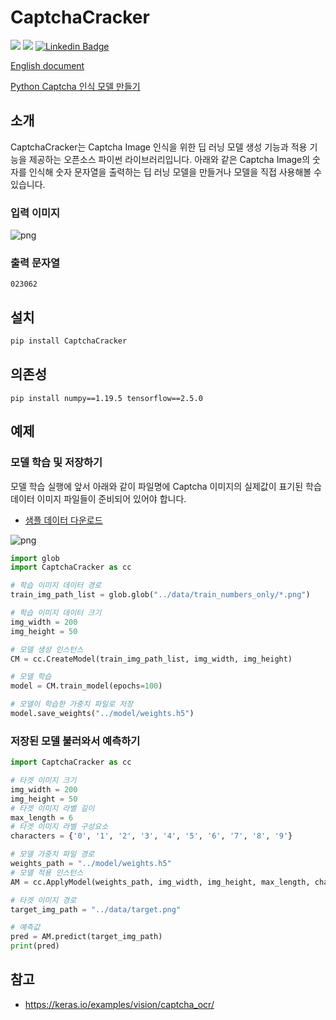 # CaptchaCracker

![](https://img.shields.io/badge/TensorFlow-2.5.0-red.svg)
![](https://img.shields.io/badge/NumPy-1.19.5-blue.svg)
[![Linkedin Badge](https://img.shields.io/badge/-WooilJeong-blue?style=plastic&logo=Linkedin&logoColor=white&link=https://www.linkedin.com/in/wooil/)](https://www.linkedin.com/in/wooil/) 

[English document](https://github.com/WooilJeong/CaptchaCracker/blob/main/README.md)  

[Python Captcha 인식 모델 만들기](https://wooiljeong.github.io/python/captcha-cracker/)  


## 소개

CaptchaCracker는 Captcha Image 인식을 위한 딥 러닝 모델 생성 기능과 적용 기능을 제공하는 오픈소스 파이썬 라이브러리입니다. 아래와 같은 Captcha Image의 숫자를 인식해 숫자 문자열을 출력하는 딥 러닝 모델을 만들거나 모델을 직접 사용해볼 수 있습니다.


### 입력 이미지

![png](https://github.com/WooilJeong/CaptchaCracker/raw/main/assets/example01.png)


### 출력 문자열

```
023062
```


## 설치

```bash
pip install CaptchaCracker
```

## 의존성

```
pip install numpy==1.19.5 tensorflow==2.5.0
```

## 예제

### 모델 학습 및 저장하기

모델 학습 실행에 앞서 아래와 같이 파일명에 Captcha 이미지의 실제값이 표기된 학습 데이터 이미지 파일들이 준비되어 있어야 합니다.

- [샘플 데이터 다운로드](https://github.com/WooilJeong/CaptchaCracker/raw/main/sample.zip)

![png](https://github.com/WooilJeong/CaptchaCracker/raw/main/assets/example02.png)


```python
import glob
import CaptchaCracker as cc

# 학습 이미지 데이터 경로
train_img_path_list = glob.glob("../data/train_numbers_only/*.png")

# 학습 이미지 데이터 크기
img_width = 200
img_height = 50

# 모델 생성 인스턴스
CM = cc.CreateModel(train_img_path_list, img_width, img_height)

# 모델 학습
model = CM.train_model(epochs=100)

# 모델이 학습한 가중치 파일로 저장
model.save_weights("../model/weights.h5")
```

### 저장된 모델 불러와서 예측하기

```python
import CaptchaCracker as cc

# 타겟 이미지 크기
img_width = 200
img_height = 50
# 타겟 이미지 라벨 길이
max_length = 6
# 타겟 이미지 라벨 구성요소
characters = {'0', '1', '2', '3', '4', '5', '6', '7', '8', '9'}

# 모델 가중치 파일 경로
weights_path = "../model/weights.h5"
# 모델 적용 인스턴스
AM = cc.ApplyModel(weights_path, img_width, img_height, max_length, characters)

# 타겟 이미지 경로
target_img_path = "../data/target.png"

# 예측값
pred = AM.predict(target_img_path)
print(pred)
```

## 참고

- https://keras.io/examples/vision/captcha_ocr/